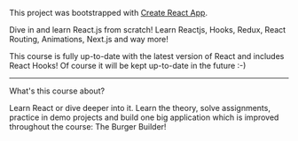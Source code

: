 This project was bootstrapped with [Create React App](https://github.com/facebookincubator/create-react-app).

Dive in and learn React.js from scratch! Learn Reactjs, Hooks, Redux, React Routing, Animations, Next.js and way more!


This course is fully up-to-date with the latest version of React and includes React Hooks! Of course it will be kept up-to-date in the future :-)

---

What's this course about?

Learn React or dive deeper into it. Learn the theory, solve assignments, practice in demo projects and build one big application which is improved throughout the course: The Burger Builder!